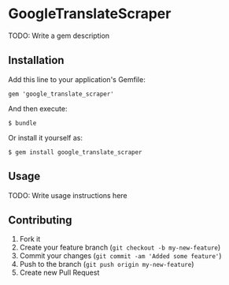 # GoogleTranslateScraper

TODO: Write a gem description

## Installation

Add this line to your application's Gemfile:

    gem 'google_translate_scraper'

And then execute:

    $ bundle

Or install it yourself as:

    $ gem install google_translate_scraper

## Usage

TODO: Write usage instructions here

## Contributing

1. Fork it
2. Create your feature branch (`git checkout -b my-new-feature`)
3. Commit your changes (`git commit -am 'Added some feature'`)
4. Push to the branch (`git push origin my-new-feature`)
5. Create new Pull Request
